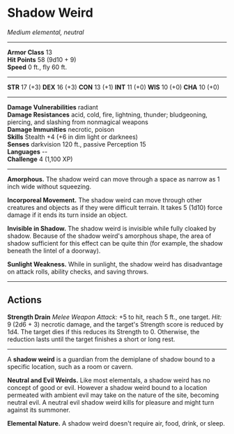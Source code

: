 # Shadow Weird

_Medium elemental, neutral_

---

**Armor Class** 13  
**Hit Points** 58 (9d10 + 9)  
**Speed** 0 ft., fly 60 ft.  

---

**STR** 17 (+3) **DEX** 16 (+3) **CON** 13 (+1) **INT** 11 (+0) **WIS** 10 (+0) **CHA** 10 (+0)

---

**Damage Vulnerabilities** radiant  
**Damage Resistances** acid, cold, fire, lightning, thunder; bludgeoning, piercing, and slashing from nonmagical weapons  
**Damage Immunities** necrotic, poison  
**Skills** Stealth +4 (+6 in dim light or darknees)  
**Senses** darkvision 120 ft., passive Perception 15  
**Languages** --  
**Challenge** 4 (1,100 XP)

---

**Amorphous.** The shadow weird can move through a space as narrow as 1 inch wide without squeezing.

**Incorporeal Movement.** The shadow weird can move through other creatures and objects as if they were difficult terrain. It takes 5 (1d10) force damage if it ends its turn inside an object.

**Invisible in Shadow.** The shadow weird is invisible while fully cloaked by shadow. Because of the shadow weird's amorphous shape, the area of shadow sufficient for this effect can be quite thin (for example, the shadow beneath the lintel of a doorway).

**Sunlight Weakness.** While in sunlight, the shadow weird has disadvantage on attack rolls, ability checks, and saving throws.

---

## Actions

**Strength Drain** _Melee Weapon Attack:_ +5 to hit, reach 5 ft., one target. _Hit:_ 9 (2d6 + 3) necrotic damage, and the target's Strength score is reduced by 1d4. The target dies if this reduces its Strength to 0. Otherwise, the reduction lasts until the target finishes a short or long rest. 

---

A **shadow weird** is a guardian from the demiplane of shadow bound to a specific location, such as a room or cavern.

**Neutral and Evil Weirds.** Like most elementals, a shadow weird has no concept of good or evil. However a shadow weird bound to a location permeated with ambient evil may take on the nature of the site, becoming neutral evil. A neutral evil shadow weird kills for pleasure and might turn against its summoner. 

**Elemental Nature.** A shadow weird doesn't require air, food, drink, or sleep.

